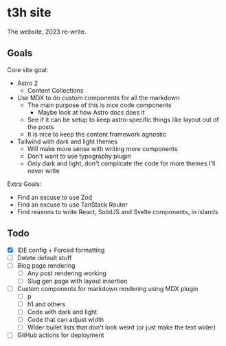 # t3h site

The website, 2023 re-write.

## Goals

Core site goal:

- Astro 2
    - Content Collections
- Use MDX to do custom components for all the markdown
    - The main purpose of this is nice code components
        - Maybe look at how Astro docs does it
    - See if it can be setup to keep astro-specific things like layout out of the posts
    - It is nice to keep the content framework agnostic
- Tailwind with dark and light themes
    - Will make more sense with writing more components
    - Don't want to use typography plugin
    - Only dark and light, don't complicate the code for more themes I'll never write

Extra Goals:

- Find an excuse to use Zod
- Find an excuse to use TanStack Router
- Find reasons to write React, SolidJS and Svelte components, in islands


## Todo

- [x] IDE config + Forced formatting
- [ ] Delete default stuff
- [ ] Blog page rendering
    - [ ] Any post rendering working
    - [ ] Slug gen page with layout insertion
- [ ] Custom components for markdown rendering using MDX plugin
    - [ ] p
    - [ ] h1 and others
    - [ ] Code with dark and light
    - [ ] Code that can adjust width
    - [ ] Wider bullet lists that don't look weird (or just make the text wider)
- [ ] GitHub actions for deployment
